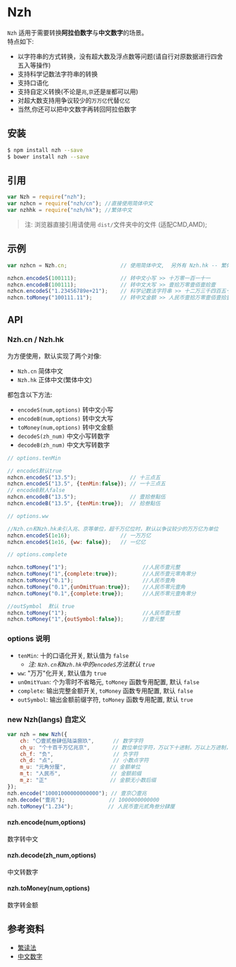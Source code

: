 # Nzh

`Nzh` 适用于需要转换**阿拉伯数字**与**中文数字**的场景。  
特点如下:  
 - 以字符串的方式转换，没有超大数及浮点数等问题(请自行对原数据进行四舍五入等操作)
 - 支持科学记数法字符串的转换
 - 支持口语化
 - 支持自定义转换(不论是`兆`,`京`还是`厘`都可以用)
 - 对超大数支持用争议较少的`万万亿`代替`亿亿`
 - 当然,你还可以把中文数字再转回阿拉伯数字

## 安装

```sh
$ npm install nzh --save
$ bower install nzh --save
```

## 引用

```javascript
var Nzh = require("nzh");
var nzhcn = require("nzh/cn"); //直接使用简体中文
var nzhhk = require("nzh/hk"); //繁体中文
```
> 注: 浏览器直接引用请使用 `dist/`文件夹中的文件 (适配CMD,AMD);

## 示例

```javascript
var nzhcn = Nzh.cn;                 // 使用简体中文,  另外有 Nzh.hk -- 繁体中文

nzhcn.encodeS(100111);              // 转中文小写 >> 十万零一百一十一
nzhcn.encodeB(100111);              // 转中文大写 >> 壹拾万零壹佰壹拾壹
nzhcn.encodeS("1.23456789e+21");    // 科学记数法字符串 >> 十二万三千四百五十六万万七千八百九十万亿
nzhcn.toMoney("100111.11");         // 转中文金额 >> 人民币壹拾万零壹佰壹拾壹元壹角壹分
```

## API

### Nzh.cn / Nzh.hk

为方便使用，默认实现了两个对像: 

 - `Nzh.cn` 简体中文
 - `Nzh.hk` 正体中文(繁体中文)

都包含以下方法:

 - `encodeS(num,options)` 转中文小写
 - `encodeB(num,options)` 转中文大写
 - `toMoney(num,options)` 转中文金额
 - `decodeS(zh_num)` 中文小写转数字
 - `decodeB(zh_num)` 中文大写转数字
 
```javascript
// options.tenMin

// encodeS默认true
nzhcn.encodeS("13.5");                 // 十三点五
nzhcn.encodeS("13.5", {tenMin:false}); // 一十三点五
// encodeB默人false
nzhcn.encodeB("13.5");                 // 壹拾叁點伍
nzhcn.encodeB("13.5", {tenMin:true});  // 拾叁點伍

// options.ww

//Nzh.cn和Nzh.hk未引入兆、京等单位，超千万亿位时，默认以争议较少的万万亿为单位
nzhcn.encodeS(1e16);                // 一万万亿
nzhcn.encodeS(1e16, {ww: false});   // 一亿亿

// options.complete

nzhcn.toMoney("1");                        //人民币壹元整
nzhcn.toMoney("1",{complete:true});        //人民币壹元零角零分
nzhcn.toMoney("0.1");                      //人民币壹角
nzhcn.toMoney("0.1",{unOmitYuan:true});    //人民币零元壹角
nzhcn.toMoney("0.1",{complete:true});      //人民币零元壹角零分

//outSymbol  默认 true
nzhcn.toMoney("1");                        //人民币壹元整
nzhcn.toMoney("1",{outSymbol:false});      //壹元整
```
### options 说明
 - `tenMin`: 十的口语化开关, 默认值为 `false`
    - *注: `Nzh.cn`和`Nzh.hk`中的`encodeS`方法默认 `true`*
 - `ww`: "万万"化开关, 默认值为 `true`
 - `unOmitYuan`: 个为零时不省略元, `toMoney` 函数专用配置, 默认 `false` 
 - `complete`: 输出完整金额开关, `toMoney` 函数专用配置, 默认 `false` 
 - `outSymbol`: 输出金额前缀字符, `toMoney` 函数专用配置, 默认 `true` 

### new Nzh(langs) 自定义

```javascript
var nzh = new Nzh({
    ch: "〇壹贰叁肆伍陆柒捌玖",      // 数字字符
    ch_u: "个十百千万亿兆京",       // 数位单位字符，万以下十进制，万以上万进制，个位不能省略
    ch_f: "负",                   // 负字符
    ch_d: "点",                   // 小数点字符
    m_u: "元角分厘",              // 金额单位
    m_t: "人民币",                // 金额前缀
    m_z: "正"                    // 金额无小数后缀
});
nzh.encode("10001000000000000"); // 壹京〇壹兆
nzh.decode("壹兆");              // 1000000000000
nzh.toMoney("1.234");           // 人民币壹元贰角叁分肆厘
```

#### nzh.encode(num,options)
数字转中文

#### nzh.decode(zh_num,options)
中文转数字

#### nzh.toMoney(num,options)
数字转金额

## 参考资料
- [繁读法](https://baike.baidu.com/item/%E7%B9%81%E8%AF%BB%E6%B3%95)
- [中文数字](https://baike.baidu.com/item/%E4%B8%AD%E6%96%87%E6%95%B0%E5%AD%97)
